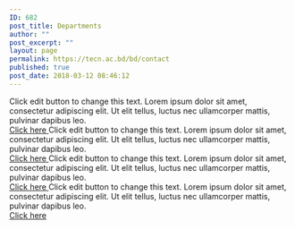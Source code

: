 ```yaml
---
ID: 682
post_title: Departments
author: ""
post_excerpt: ""
layout: page
permalink: https://tecn.ac.bd/bd/contact
published: true
post_date: 2018-03-12 08:46:12
---
```

Click edit button to change this text. Lorem ipsum dolor sit amet, consectetur adipiscing elit. Ut elit tellus, luctus nec ullamcorper mattis, pulvinar dapibus leo.		
			<a href="#" role="button">
						Click here
					</a>
		Click edit button to change this text. Lorem ipsum dolor sit amet, consectetur adipiscing elit. Ut elit tellus, luctus nec ullamcorper mattis, pulvinar dapibus leo.		
			<a href="#" role="button">
						Click here
					</a>
		Click edit button to change this text. Lorem ipsum dolor sit amet, consectetur adipiscing elit. Ut elit tellus, luctus nec ullamcorper mattis, pulvinar dapibus leo.		
			<a href="#" role="button">
						Click here
					</a>
		Click edit button to change this text. Lorem ipsum dolor sit amet, consectetur adipiscing elit. Ut elit tellus, luctus nec ullamcorper mattis, pulvinar dapibus leo.		
			<a href="#" role="button">
						Click here
					</a>